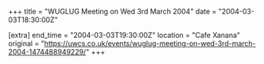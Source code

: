 +++
title = "WUGLUG Meeting on Wed 3rd March 2004"
date = "2004-03-03T18:30:00Z"

[extra]
end_time = "2004-03-03T19:30:00Z"
location = "Cafe Xanana"
original = "https://uwcs.co.uk/events/wuglug-meeting-on-wed-3rd-march-2004-1474488949229/"
+++



